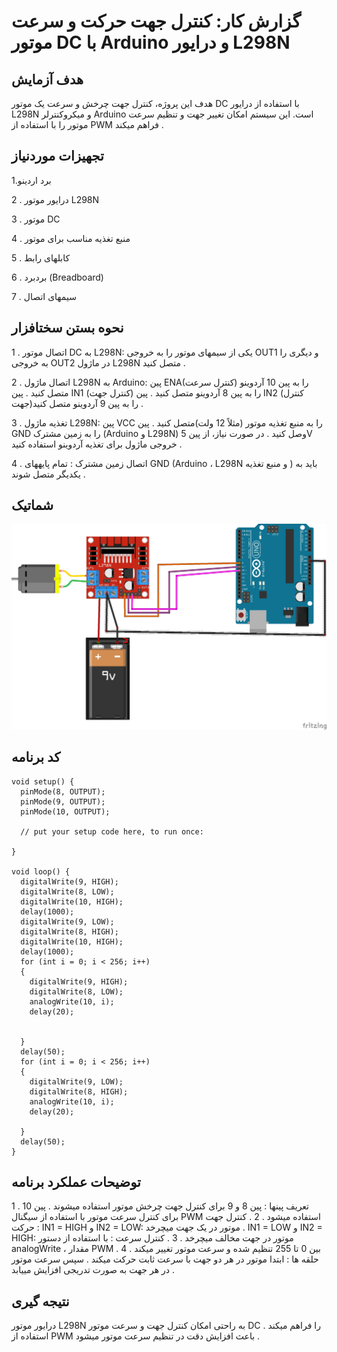 # گزارش کار: کنترل جهت حرکت و سرعت موتور DC با Arduino و درایور L298N

## هدف آزمایش
هدف این پروژه، کنترل جهت چرخش و سرعت یک موتور DC با استفاده از درایور L298N و میکروکنترلر Arduino است. این
سیستم امکان تغییر جهت و تنظیم سرعت موتور را با استفاده از PWM فراهم میکند .

## تجهیزات موردنیاز
1.برد اردینو

2 . درایور موتور L298N

3 . موتور DC

4 . منبع تغذیه مناسب برای موتور

5 . کابلهای رابط

6 . بردبرد (Breadboard)

7 . سیمهای اتصال

## نحوه بستن سختافزار
1 . اتصال موتور DC به L298N:
 یکی از سیمهای موتور را به خروجی OUT1 و دیگری را به خروجی OUT2 در ماژول L298N متصل کنید .
 
2 . اتصال ماژول L298N به Arduino:
 پین ENA(کنترل سرعت) را به پین 10 آردوینو متصل کنید .
پین IN1 (کنترل جهت) را به پین 8 آردوینو متصل کنید .
 پین IN2 (کنترل جهت)را به پین 9 آردوینو متصل کنید .
 
3 . تغذیه ماژول L298N:
 پین VCC را به منبع تغذیه موتور (مثلاً 12 ولت)متصل کنید .
 پین GND را به زمین مشترک (Arduino و L298N) وصل کنید .
در صورت نیاز، از پین 5V خروجی ماژول برای تغذیه آردوینو استفاده کنید .

4 . اتصال زمین مشترک :
 تمام پایههای GND (Arduino ، L298N و منبع تغذیه ) باید به یکدیگر متصل شوند .

 ## شماتیک
 ![](/armicher/armicher_schematic_photo.jpg)
 
## کد برنامه
```
void setup() {
  pinMode(8, OUTPUT);
  pinMode(9, OUTPUT);
  pinMode(10, OUTPUT);

  // put your setup code here, to run once:

}

void loop() {
  digitalWrite(9, HIGH);
  digitalWrite(8, LOW);
  digitalWrite(10, HIGH);
  delay(1000);
  digitalWrite(9, LOW);
  digitalWrite(8, HIGH);
  digitalWrite(10, HIGH);
  delay(1000);
  for (int i = 0; i < 256; i++)
  {
    digitalWrite(9, HIGH);
    digitalWrite(8, LOW);
    analogWrite(10, i);
    delay(20);


  }
  delay(50);
  for (int i = 0; i < 256; i++)
  {
    digitalWrite(9, LOW);
    digitalWrite(8, HIGH);
    analogWrite(10, i);
    delay(20);

  }
  delay(50);
}
```

## توضیحات عملکرد برنامه
1 . تعریف پینها :
پین 8 و 9 برای کنترل جهت چرخش موتور استفاده میشوند .
پین 10 برای کنترل سرعت موتور با استفاده از سیگنال PWM استفاده میشود .
2 . کنترل جهت حرکت :
IN1 = HIGH و IN2 = LOW: موتور در یک جهت میچرخد .
IN1 = LOW و IN2 = HIGH: موتور در جهت مخالف میچرخد .
3 . کنترل سرعت :
با استفاده از دستور analogWrite ، مقدار PWM بین 0 تا 255 تنظیم شده و سرعت موتور تغییر میکند .
4 . حلقه ها :
 ابتدا موتور در هر دو جهت با سرعت ثابت حرکت میکند .
سپس سرعت موتور در هر جهت به صورت تدریجی افزایش مییابد .


## نتیجه گیری
درایور موتور L298N به راحتی امکان کنترل جهت و سرعت موتور DC را فراهم میکند .
استفاده از PWM باعث افزایش دقت در تنظیم سرعت موتور میشود .
